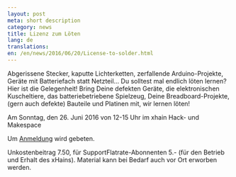 ```yaml
---
layout: post
meta: short description
category: news
title: Lizenz zum Löten
lang: de
translations:
en: /en/news/2016/06/20/License-to-solder.html
---
```


Abgerissene Stecker, kaputte Lichterketten, zerfallende Arduino-Projekte, Geräte mit Batteriefach statt Netzteil… Du
solltest mal endlich löten lernen? Hier ist die Gelegenheit! Bring Deine defekten Geräte, die elektronischen Kuscheltiere, das batteriebetriebene Spielzeug, Deine Breadboard-Projekte, (gern auch defekte) Bauteile und Platinen mit, wir lernen löten!

Am Sonntag, den 26. Juni 2016 von 12-15 Uhr im xhain Hack- und Makespace

<!--more--> 
Um <a href="mailto:x-hain@posteo.de">Anmeldung</a> wird gebeten.

Unkostenbeitrag 7.50, für SupportFlatrate-Abonnenten 5.- (für den Betrieb und Erhalt des xHains).
Material kann bei Bedarf auch vor Ort erworben werden.
